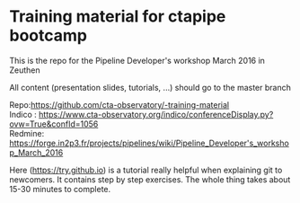 # Training material  for ctapipe bootcamp
This is the repo for the Pipeline Developer's workshop March 2016 in Zeuthen

All content (presentation slides, tutorials, ...) should go to the master branch

Repo:https://github.com/cta-observatory/-training-material  
Indico : https://www.cta-observatory.org/indico/conferenceDisplay.py?ovw=True&confId=1056  
Redmine: https://forge.in2p3.fr/projects/pipelines/wiki/Pipeline_Developer's_workshop_March_2016  




Here  (https://try.github.io) is a  tutorial really helpful when explaining git to newcomers. It contains step by step exercises. The whole thing takes about 15-30 minutes to complete. 
